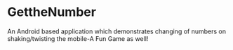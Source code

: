 # GettheNumber
An Android based application which demonstrates changing of numbers on shaking/twisting the mobile-A Fun Game as well!

